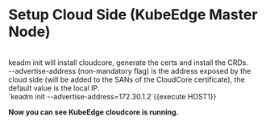 # Setup Cloud Side (KubeEdge Master Node)
<br>
keadm init will install cloudcore, generate the certs and install the CRDs.   
<br>   
--advertise-address (non-mandatory flag) is the address exposed by the cloud side (will be added to the SANs of the CloudCore certificate), the default value is the local IP.  
 <br>
`keadm init --advertise-address=172.30.1.2`{{execute HOST1}}

**Now you can see KubeEdge cloudcore is running.**

